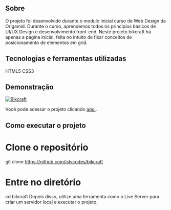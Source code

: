 ## Sobre

O projeto foi desenvolvido durante o modulo inicial curso de Web Design da Origamid. Durante o curso, aprendemos todos os princípios básicos de UI/UX Design e desenvolvimento front-end. Neste projeto bikcraft há apenas a página inicial, feita no intuito de fixar conceitos de posicionamento de elementos em grid.

## Tecnologias e ferramentas utilizadas

HTML5
CSS3

## Demonstração

[![Bikcraft](https://imgur.com/uZwYrNH.png "Clique para acessar o projeto")](https://islycodes.github.io/bikcraft-page/web/ "Clique para acessar o projeto")

Você pode acessar o projeto clicando [aqui](https://islycodes.github.io/bikcraft-page/web/).

## Como executar o projeto

# Clone o repositório

git clone https://github.com/islycodes/bikcraft

# Entre no diretório

cd bikcraft
Depois disso, utilize uma ferramenta como o Live Server para criar um servidor local e executar o projeto.
